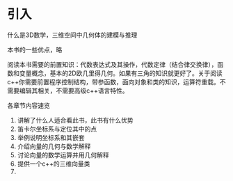 # 引入  

什么是3D数学，三维空间中几何体的建模与推理  

本书的一些优点，略

阅读本书需要的前置知识：代数表达式及其操作，代数定律（结合律交换律），函数和变量概念，基本的2D欧几里得几何。如果有三角的知识就更好了。关于阅读c++你需要前置程序控制结构，带参函数，面向对象和类的知识，运算符重载。不需要编辑其相关，不需要高级c++语言特性。

各章节内容速览  

1. 讲解了什么人适合看此书，此书有什么优势  
2. 笛卡尔坐标系与定位其中的点  
3. 举例说明坐标系和其嵌套  
4. 介绍向量的几何与数学解释  
5. 讨论向量的数学运算并用几何解释  
6. 提供一个c++的三维向量类  
7. 
